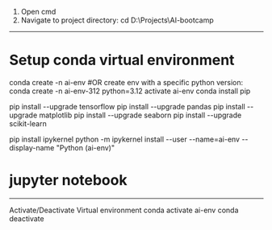 1. Open cmd
2. Navigate to project directory:
   cd D:\Projects\AI-bootcamp
-------------------------------------------------------
# Setup conda virtual environment

conda create -n ai-env #OR create env with a specific python version: conda create -n ai-env-312 python=3.12
activate ai-env
conda install pip 

pip install --upgrade tensorflow
pip install --upgrade pandas
pip install --upgrade matplotlib
pip install --upgrade seaborn
pip install --upgrade scikit-learn

pip install ipykernel
python -m ipykernel install --user --name=ai-env --display-name "Python (ai-env)"

# jupyter notebook 
-------------------------------------------------------
Activate/Deactivate Virtual environment
conda activate ai-env
conda deactivate
